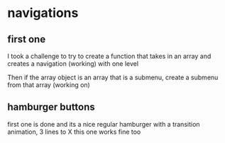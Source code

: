 # navigations

## first one 
I took a challenge to try to create a function that 
takes in an array and creates a navigation (working) with one level

Then if the array object is an array that is a submenu, create a submenu from that array (working on)

## hamburger buttons
first one is done and its a nice regular hamburger with a transition animation, 3 lines to X 
this one works fine too